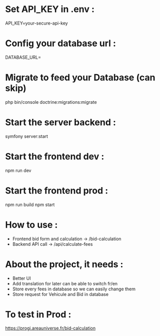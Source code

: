 # Set API_KEY in .env :
API_KEY=your-secure-api-key

# Config your database url :
DATABASE_URL=

# Migrate to feed your Database (can skip)
php bin/console doctrine:migrations:migrate

# Start the server backend :
symfony server:start

# Start the frontend dev :
npm run dev

# Start the frontend prod :
npm run build
npm start

# How to use :
- Frontend bid form and calculation -> /bid-calculation
- Backend API call -> /api/calculate-fees

# About the project, it needs :
- Better UI
- Add translation for later can be able to switch fr/en
- Store every fees in database so we can easily change them
- Store request for Vehicule and Bid in database

# To test in Prod :
https://progi.areauniverse.fr/bid-calculation
